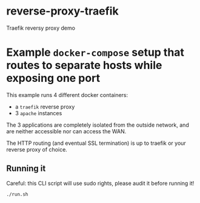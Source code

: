 # reverse-proxy-traefik
Traefik reversy proxy demo


# Example `docker-compose` setup that routes to separate hosts while exposing one port

This example runs 4 different docker containers:

 * a `traefik` reverse proxy
 * 3 `apache` instances

The 3 applications are completely isolated from the outside network, and are neither
accessible nor can access the WAN.

The HTTP routing (and eventual SSL termination) is up to traefik or your reverse
proxy of choice.

## Running it

Careful: this CLI script will use sudo rights, please audit it before running it!

```sh
./run.sh
```
